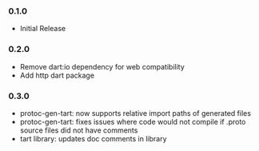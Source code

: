 ### 0.1.0
* Initial Release

### 0.2.0
* Remove dart:io dependency for web compatibility
* Add http dart package

### 0.3.0
* protoc-gen-tart:  now supports relative import paths of generated files
* protoc-gen-tart:  fixes issues where code would not compile if .proto source files did not have comments
* tart library:	    updates doc comments in library

